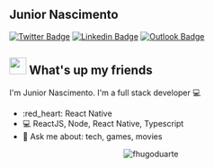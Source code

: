 
<!--
**Junior-pnascimento/Junior-pnascimento** is a ✨ _special_ ✨ repository because its `README.md` (this file) appears on your GitHub profile.

Here are some ideas to get you started:

- 🔭 I’m currently working on ...
- 🌱 I’m currently learning ...
- 👯 I’m looking to collaborate on ...
- 🤔 I’m looking for help with ...
- 💬 Ask me about ...
- 📫 How to reach me: ...
- 😄 Pronouns: ...
- ⚡ Fun fact: ...
-->

## Junior Nascimento
[![Twitter Badge](https://img.shields.io/badge/-@JuniorSixXx-1ca0f1?style=flat-square&labelColor=1ca0f1&logo=twitter&logoColor=white&link=https://twitter.com/JuniorSixXx)](https://twitter.com/JuniorSixXx) [![Linkedin Badge](https://img.shields.io/badge/-Junior%20Nascimento-blue?style=flat-square&logo=Linkedin&logoColor=white&link=https://www.linkedin.com/in/junior-nascimento-773982131/)](https://www.linkedin.com/in/junior-nascimento-773982131/) 
[![Outlook Badge](https://img.shields.io/badge/-junior.pnascimento@live.com-0066ff?style=flat-square&logo=Microsoft-outlook&logoColor=white&link=mailto:junior.pnascimento@live.com)](mailto:junior.pnascimento@live.com)

## <img src="https://media.giphy.com/media/hvRJCLFzcasrR4ia7z/giphy.gif" width="30px"> What's up my friends
I'm Junior Nascimento.
I'm a full stack developer :computer:

- :red_heart:   React Native
- :computer:   ReactJS, Node, React Native, Typescript
- 💬   Ask me about: tech, games, movies

<p align="center"> <img src="https://github-readme-stats.vercel.app/api?username=Junior-pnascimento&show_icons=true" alt="fhugoduarte" /> </p>
